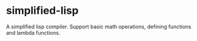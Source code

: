 # simplified-lisp
A simplified lisp compiler. Support basic math operations, defining functions and lambda functions.
